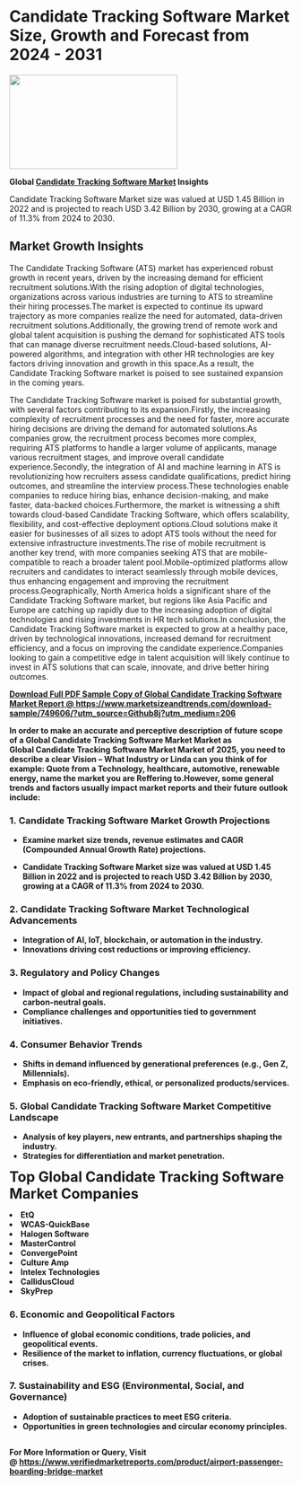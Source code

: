<H1>Candidate Tracking Software Market Size, Growth and Forecast from 2024 - 2031</H1><img class="aligncenter size-medium wp-image-584254" src="https://thirdeyenews.in/wp-content/uploads/2024/09/Global-Market-Research-300x168.jpeg" alt="" width="300" height="168" /><p><strong>Global&nbsp;<a href="https://www.marketsizeandtrends.com/download-sample/749606/?utm_source=Github8j?utm_medium=206">Candidate Tracking Software Market</a> Insights</strong></p><p>Candidate Tracking Software Market size was valued at USD 1.45 Billion in 2022 and is projected to reach USD 3.42 Billion by 2030, growing at a CAGR of 11.3% from 2024 to 2030.</p><p><h2>Market Growth Insights</h2> <p>The Candidate Tracking Software (ATS) market has experienced robust growth in recent years, driven by the increasing demand for efficient recruitment solutions.With the rising adoption of digital technologies, organizations across various industries are turning to ATS to streamline their hiring processes.The market is expected to continue its upward trajectory as more companies realize the need for automated, data-driven recruitment solutions.Additionally, the growing trend of remote work and global talent acquisition is pushing the demand for sophisticated ATS tools that can manage diverse recruitment needs.Cloud-based solutions, AI-powered algorithms, and integration with other HR technologies are key factors driving innovation and growth in this space.As a result, the Candidate Tracking Software market is poised to see sustained expansion in the coming years.</p> <p><strong><a href="#"></a></strong></p> <p>The Candidate Tracking Software market is poised for substantial growth, with several factors contributing to its expansion.Firstly, the increasing complexity of recruitment processes and the need for faster, more accurate hiring decisions are driving the demand for automated solutions.As companies grow, the recruitment process becomes more complex, requiring ATS platforms to handle a larger volume of applicants, manage various recruitment stages, and improve overall candidate experience.Secondly, the integration of AI and machine learning in ATS is revolutionizing how recruiters assess candidate qualifications, predict hiring outcomes, and streamline the interview process.These technologies enable companies to reduce hiring bias, enhance decision-making, and make faster, data-backed choices.Furthermore, the market is witnessing a shift towards cloud-based Candidate Tracking Software, which offers scalability, flexibility, and cost-effective deployment options.Cloud solutions make it easier for businesses of all sizes to adopt ATS tools without the need for extensive infrastructure investments.The rise of mobile recruitment is another key trend, with more companies seeking ATS that are mobile-compatible to reach a broader talent pool.Mobile-optimized platforms allow recruiters and candidates to interact seamlessly through mobile devices, thus enhancing engagement and improving the recruitment process.Geographically, North America holds a significant share of the Candidate Tracking Software market, but regions like Asia Pacific and Europe are catching up rapidly due to the increasing adoption of digital technologies and rising investments in HR tech solutions.In conclusion, the Candidate Tracking Software market is expected to grow at a healthy pace, driven by technological innovations, increased demand for recruitment efficiency, and a focus on improving the candidate experience.Companies looking to gain a competitive edge in talent acquisition will likely continue to invest in ATS solutions that can scale, innovate, and drive better hiring outcomes.</p> <p><strong><a href="#"></p><p><span class=""><strong>Download Full PDF Sample Copy of Global Candidate Tracking Software Market Report</strong> @ <a href="https://www.marketsizeandtrends.com/download-sample/749606/?utm_source=Github8j?utm_medium=206" target="_blank">https://www.marketsizeandtrends.com/download-sample/749606/?utm_source=Github8j?utm_medium=206</a></span></p><p>In order to make an accurate and perceptive description of future scope of a Global&nbsp;Candidate Tracking Software Market Market as Global&nbsp;Candidate Tracking Software Market Market of 2025, you need to describe a clear Vision &ndash; What Industry or Linda can you think of for example: Quote from a Technology, healthcare, automotive, renewable energy, name the market you are Reffering to.However, some general trends and factors usually impact market reports and their future outlook include:</p><h3>1.&nbsp;<strong>Candidate Tracking Software Market Growth Projections</strong></h3><ul><li>Examine market size trends, revenue estimates and CAGR (Compounded Annual Growth Rate) projections.</li><li><p>Candidate Tracking Software Market size was valued at USD 1.45 Billion in 2022 and is projected to reach USD 3.42 Billion by 2030, growing at a CAGR of 11.3% from 2024 to 2030.</p></li></ul><h3>2.&nbsp;<strong>Candidate Tracking Software Market Technological Advancements</strong></h3><ul><li>Integration of AI, IoT, blockchain, or automation in the industry.</li><li>Innovations driving cost reductions or improving efficiency.</li></ul><h3>3.&nbsp;<strong>Regulatory and Policy Changes</strong></h3><ul><li>Impact of global and regional regulations, including sustainability and carbon-neutral goals.</li><li>Compliance challenges and opportunities tied to government initiatives.</li></ul><h3>4.&nbsp;<strong>Consumer Behavior Trends</strong></h3><ul><li>Shifts in demand influenced by generational preferences (e.g., Gen Z, Millennials).</li><li>Emphasis on eco-friendly, ethical, or personalized products/services.</li></ul><h3>5.&nbsp;<strong>Global Candidate Tracking Software Market Competitive Landscape</strong></h3><ul><li>Analysis of key players, new entrants, and partnerships shaping the industry.</li><li>Strategies for differentiation and market penetration.</li></ul><p data-pm-slice="1 1 []"><span style="color: inherit; font-family: inherit; font-size: 25px;">Top Global Candidate Tracking Software Market Companies</span></p><div class="" data-test-id=""><p><li>EtQ</li><li> WCAS-QuickBase</li><li> Halogen Software</li><li> MasterControl</li><li> ConvergePoint</li><li> Culture Amp</li><li> Intelex Technologies</li><li> CallidusCloud</li><li> SkyPrep</li></p></div><h3>6.&nbsp;<strong>Economic and Geopolitical Factors</strong></h3><ul><li>Influence of global economic conditions, trade policies, and geopolitical events.</li><li>Resilience of the market to inflation, currency fluctuations, or global crises.</li></ul><h3>7.&nbsp;<strong>Sustainability and ESG (Environmental, Social, and Governance)</strong></h3><ul><li>Adoption of sustainable practices to meet ESG criteria.</li><li>Opportunities in green technologies and circular economy principles.</li></ul><h2><strong style="font-size: 14px;">For More Information or Query, Visit @&nbsp;</strong><a style="background-color: #ffffff; font-size: 14px;" href="https://www.marketsizeandtrends.com/report/candidate-tracking-software-market/" target="_blank">https://www.verifiedmarketreports.com/product/airport-passenger-boarding-bridge-market</a></h2>